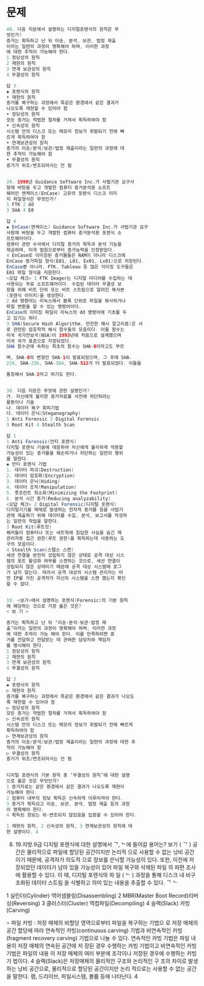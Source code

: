 # 문제
```java
40. 다음 지문에서 설명하는 디지털포렌식의 원칙은 무
엇인가?
증거는 획득하고 난 뒤 이송, 분석, 보관, 법정 제출
이라는 일련의 과정이 명확해야 하며, 이러한 과정
에 대한 추적이 가능해야 한다.
1 정당성의 원칙
2 재현의 원칙
3 연계 보관성의 원칙
4 무결성의 원칙

답 3
◈ 포렌식의 원칙
• 재현의 원칙
증거를 복구하는 과정에서 똑같은 환경에서 같은 결과가
나오도록 재현할 수 있어야 함
• 정당성의 원칙
모든 증거는 적법한 절차를 거쳐서 획득하여야 함
• 신속성의 원칙
시스템 안의 디스크 또는 메모리 정보가 휘발되기 전에 빠
르게 획득하여야 함
• 연계보관성의 원칙
증거의 이송/분석/보관/법정 제출이라는 일련의 과정에 대
한 추적이 가능해야 함
• 무결성의 원칙
증거가 위조/변조되어서는 안 됨


39. 1998년 Guidance Software Inc.가 사법기관 요구사
항에 바탕을 두고 개발한 컴퓨터 증거분석용 소프트
웨어인 엔케이스(EnCase) 고유의 포렌식 디스크 이미
지 파일형식은 무엇인가?
1 FTK 2 dd
3 SHA 4 E0

답 4
◈ EnCase(엔케이스) Guidance Software Inc.가 사법기관 요구
사항에 바탕을 두고 개발한 컴퓨터 증거분석용 포렌식 소
프트웨어이다.
컴퓨터 관련 수사에서 디지털 증거의 획득과 분석 기능을
제공하며, 미국 법원으로부터 증거능력을 인정받았다.
4 EnCase로 이미징된 증거물들은 RAM이 아니라 디스크에
EnCase 증거파일 형식(E01, L01, Ex01, Lx01)으로 저장된다.
EnCase뿐 아니라, FTK, Tableau 등 많은 이미징 도구들은
E01 파일 형식을 지원한다.
<오답 체크> 1 FTK Imager는 디지털 미디어를 수집하는 데
사용되는 무료 소프트웨어이다. 수집된 데이터 무결성 보
장을 위해 비트 단위 또는 비트 스트림으로 알려진 복사본
(포렌식 이미지)을 생성한다.
2 dd 명령어는 리눅스에서 블록 단위로 파일을 복사하거나
파일 변환을 할 수 있는 명령어이다.
EnCase의 이미징 파일이 리눅스의 dd 명령어에 기초를 두
고 있기는 하다.
3 SHA(Secure Hash Algorithm, 안전한 해시 알고리즘)은 서
로 관련된 암호학적 해시 함수들의 모음이다. 이들 함수는
미국 국가안보국(NSA)이 1993년에 처음으로 설계했으며
미국 국가 표준으로 지정되었다.
SHA 함수군에 속하는 최초의 함수는 SHA-0이라고도 부르

며, SHA-0의 변형인 SHA-1이 발표되었으며, 그 후에 SHA-
224, SHA-256, SHA-384, SHA-512가 더 발표되었다. 이들을

통칭해서 SHA-2라고 하기도 한다.


38. 다음 지문은 무엇에 관한 설명인가?
가. 자신에게 불리한 증거자료를 사전에 차단하려는
활동이나 기술
나. 데이터 복구 회피기법
다. 데이터 은닉(Steganography)
1 Anti Forensic 2 Digital Forensic
3 Root Kit 4 Stealth Scan

답 1
1 Anti Forensic(안티 포렌식)
디지털 포렌식 기술에 대응하여 자신에게 불리하게 작용할
가능성이 있는 증거물을 훼손하거나 차단하는 일련의 행위
를 말한다.
◈ 안티 포렌식 기법
1. 데이터 파괴(Destruction)
2. 데이터 암호화(Encryption)
3. 데이터 은닉(Hiding)
4. 데이터 조작(Manipulation)
5. 풋프린트 최소화(Minimizing the Footprint)
6. 분석 시간 증가(Reducing analyzability)
<오답 체크> 2 Digital Forensic(디지털 포렌식)
디지털기기를 매체로 발생하는 전자적 증거물 등을 사법기
관에 제출하기 위해 데이터를 수집, 분석, 보고서를 작성하
는 일련의 작업을 말한다.
3 Root Kit(루트킷)
해커들이 컴퓨터나 또는 네트웍에 침입한 사실을 숨긴 채
관리자용 접근 권한(루트 권한)을 획득하는데 사용하는 도
구의 모음이다.
4 Stealth Scan(스텔스 스캔)
세션 연결을 완전히 성립하지 않은 상태로 공격 대상 시스
템의 포트 활성화 여부를 스캔하는 것으로, 세션 연결이
성립되지 않은 상태이기 때문에 공격 대상 시스템에 로그
가 남지 않는다. 따라서 공격 대상의 시스템 관리자는 어
떤 IP를 가진 공격자가 자신의 시스템을 스캔 했는지 확인
할 수 없다.


10. <보기>에서 설명하는 포렌식(Forensic)의 기본 원칙
에 해당하는 것으로 가장 옳은 것은?
< 보 기 >

증거는 획득하고 난 뒤 ‘이송·분석·보관·법정 제
출’이라는 일련의 과정이 명확해야 하며, 이러한 과정
에 대한 추적이 가능 해야 한다. 이를 만족하려면 증
거를 전달하고 전달받는 데 관여한 담당자와 책임자
를 명시해야 한다.
1 정당성의 원칙
2 재현의 원칙
3 연계 보관성의 원칙
4 무결성의 원칙

답 3
◈ 포렌식의 원칙
▷ 재현의 원칙
증거를 복구하는 과정에서 똑같은 환경에서 같은 결과가 나오도
록 재현할 수 있어야 함
▷ 정당성의 원칙
모든 증거는 적법한 절차를 거쳐서 획득하여야 함
▷ 신속성의 원칙
시스템 안의 디스크 또는 메모리 정보가 휘발되기 전에 빠르게
획득하여야 함
▷ 연계보관성의 원칙
증거의 이송/분석/보관/법정 제출이라는 일련의 과정에 대한 추
적이 가능해야 함
▷ 무결성의 원칙
증거가 위조/변조되어서는 안 됨


디지털 포렌식의 기본 원칙 중 ‘무결성의 원칙’에 대한 설명
으로 옳은 것은 무엇인가?
1 증거자료는 같은 환경에서 같은 결과가 나오도록 재현이
가능해야 한다. 
2 컴퓨터 내부의 정보 획득은 신속하게 이루어져야 한다. 
3 증거가 획득되고 이송, 보관, 분석, 법정 제출 등의 과정
이 명확해야 한다. 
4 획득된 정보는 위·변조되지 않았음을 입증할 수 있어야 한다. 

1 재현의 원칙, 2 신속성의 원칙, 3 연계보관성의 원칙에 대
한 설명이다. 4
```


8. 19.지방.9급
디지털 포렌식에 대한 설명에서 ᄀ, ᄂ에 들어갈 용어는?
보기
( ᄀ ) 공간은 물리적으로 파일에 할당된 공간이지만 논리적
으로 사용할 수 없는 낭비 공간이기 때문에, 공격자가 의도적
으로 정보를 은닉할 가능성이 있다. 또한, 이전에 저장되었던
데이터가 남아 있을 가능성이 있어 파일 복구와 삭제된 파일
의 파편 조사에 활용할 수 있다. 이 때, 디지털 포렌식의 파
일 ( ᄂ ) 과정을 통해 디스크 내 비구조화된 데이터 스트림
을 식별하고 의미 있는 내용을 추출할 수 있다.
ᄀ ᄂ

1 실린더(Cylinder) 역어셈블링(Disassembling)
2 MBR(Master Boot Record)리버싱(Reversing)
3 클러스터(Cluster) 역컴파일(Decompiling)
4 슬랙(Slack) 카빙(Carving)

∘ 파일 카빙 : 저장 매체의 비할당 영역으로부터 파일을 복구하는 기법으
로 저장 매체의 공간 할당에 따라 연속적인 카빙(continuous carving)
기법과 비연속적인 카빙(fragment recovery carving) 기법으로 나눌 수
있다. 연속적인 카빙 기법은 파일 내용이 저장 매체의 연속된 공간에 저
장된 경우 수행하는 카빙 기법이고 비연속적인 카빙기법은 파일의 내용
이 저장 매체의 여러 부분에 조각이나 저장된 경우에 수행하는 카빙 기
법이다. 4 슬랙(Slack)은 저장매체의 물리적인 구조와 논리적인 구
조의 차이로 발생하는 낭비 공간으로, 물리적으로 할당된 공간이지만 논리
적으로는 사용할 수 없는 공간을 말한다. 램, 드라이브, 파일시스템, 볼륨
등에 나타난다. 4
```

